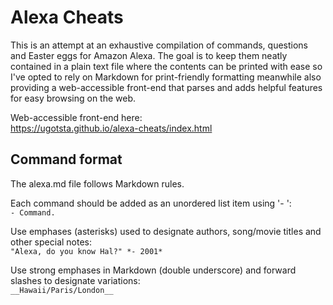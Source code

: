 # Alexa Cheats
This is an attempt at an exhaustive compilation of commands, questions and Easter eggs for Amazon Alexa. The goal is to keep them neatly contained in a plain text file where the contents can be printed with ease so I've opted to rely on Markdown for print-friendly formatting meanwhile also providing a web-accessible front-end that parses and adds helpful features for easy browsing on the web.

Web-accessible front-end here:  
https://ugotsta.github.io/alexa-cheats/index.html

## Command format
The alexa.md file follows Markdown rules.

Each command should be added as an unordered list item using '- ':  
`- Command.`

Use emphases (asterisks) used to designate authors, song/movie titles and other special notes:  
`"Alexa, do you know Hal?" *- 2001*`

Use strong emphases in Markdown (double underscore) and forward slashes to designate variations:  
`__Hawaii/Paris/London__`
